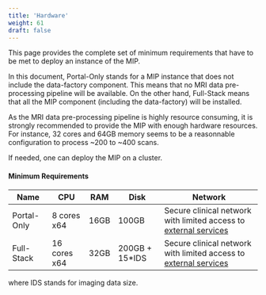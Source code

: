 ```yaml
---
title: 'Hardware'
weight: 61
draft: false
---
```


This page provides the complete set of minimum requirements that have to be met to deploy an instance of the MIP.

In this document, Portal-Only stands for a MIP instance that does not include the data-factory component. This means that no MRI data pre-processing pipeline will be available. On the other hand, Full-Stack means that all the MIP component (including the data-factory) will be installed.

As the MRI data pre-processing pipeline is highly resource consuming, it is strongly recommended to provide the MIP with enough hardware resources. For instance, 32 cores and 64GB memory seems to be a reasonnable configuration to process ~200 to ~400 scans.

If needed, one can deploy the MIP on a cluster.

#### Minimum Requirements

| Name        | CPU          | RAM  | Disk           | Network                                                          |
|-------------|--------------|------|----------------|------------------------------------------------------------------|
| Portal-Only | 8 cores x64  | 16GB | 100GB          | Secure clinical network with limited access to [external services](./external-services) |
| Full-Stack  | 16 cores x64 | 32GB | 200GB + 15*IDS | Secure clinical network with limited access to [external services](./external-services) |

where IDS stands for imaging data size.